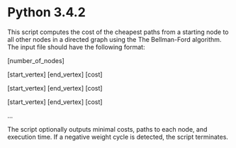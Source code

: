 # Python 3.4.2

This script computes the cost of the cheapest paths from a starting node to all other nodes in a directed graph using the The Bellman-Ford algorithm.
The input file should have the following format:

[number_of_nodes]

[start_vertex] [end_vertex] [cost]

[start_vertex] [end_vertex] [cost]

[start_vertex] [end_vertex] [cost]

...

The script optionally outputs minimal costs, paths to each node, and execution time. If a negative weight cycle is detected, the script terminates.
